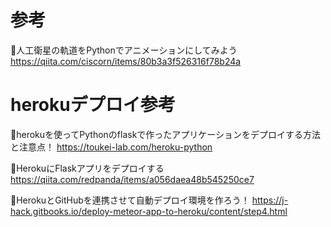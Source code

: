 # 参考

🔽人工衛星の軌道をPythonでアニメーションにしてみよう
https://qiita.com/ciscorn/items/80b3a3f526316f78b24a

# herokuデプロイ参考
🔽herokuを使ってPythonのflaskで作ったアプリケーションをデプロイする方法と注意点！
https://toukei-lab.com/heroku-python

🔽HerokuにFlaskアプリをデプロイする
https://qiita.com/redpanda/items/a056daea48b545250ce7

🔽HerokuとGitHubを連携させて自動デプロイ環境を作ろう！
https://j-hack.gitbooks.io/deploy-meteor-app-to-heroku/content/step4.html